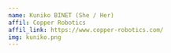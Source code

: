 ```yaml
---
name: Kuniko BINET (She / Her)
affil: Copper Robotics
affil_link: https://www.copper-robotics.com/
img: kuniko.png
---
```

